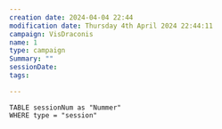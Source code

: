 ```yaml
---
creation date: 2024-04-04 22:44 
modification date: Thursday 4th April 2024 22:44:11 
campaign: VisDraconis
name: 1
type: campaign
Summary: ""
sessionDate: 
tags:

--- 
```





```dataview 
TABLE sessionNum as "Nummer"
WHERE type = "session"
```



